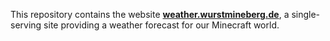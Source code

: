 This repository contains the website **[weather.wurstmineberg.de](https://weather.wurstmineberg.de/)**, a single-serving site providing a weather forecast for our Minecraft world.

